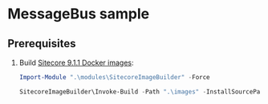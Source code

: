 # MessageBus sample

## Prerequisites

1. Build [Sitecore 9.1.1 Docker images](https://github.com/Sitecore/docker-images):

   ```powershell
   Import-Module ".\modules\SitecoreImageBuilder" -Force

   SitecoreImageBuilder\Invoke-Build -Path ".\images" -InstallSourcePath C:\Sitecore -Registry myregistry -Tags "*9.1.1*" -PushMode "Never"
   ```
